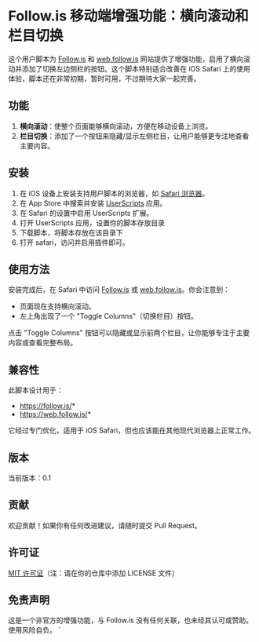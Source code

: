   # Follow.is 移动端增强功能：横向滚动和栏目切换

  这个用户脚本为 [Follow.is](https://follow.is) 和 [web.follow.is](https://web.follow.is) 网站提供了增强功能，启用了横向滚动并添加了切换左边侧栏的按钮。这个脚本特别适合改善在 iOS Safari 上的使用体验，脚本还在非常初期，暂时可用，不过期待大家一起完善。

  ## 功能

  1. **横向滚动**：使整个页面能够横向滚动，方便在移动设备上浏览。
  2. **栏目切换**：添加了一个按钮来隐藏/显示左侧栏目，让用户能够更专注地查看主要内容。

  ## 安装

  1. 在 iOS 设备上安装支持用户脚本的浏览器，如 [Safari 浏览器](https://apps.apple.com/us/app/safari/id1146562112)。
  2. 在 App Store 中搜索并安装 [UserScripts](https://apps.apple.com/us/app/userscripts/id1463298887) 应用。
  3. 在 Safari 的设置中启用 UserScripts 扩展。
  4. 打开 UserScripts 应用，设置你的脚本存放目录
  5. 下载脚本，将脚本存放在该目录下
  6. 打开 safari，访问并启用插件即可。

  ## 使用方法

  安装完成后，在 Safari 中访问 [Follow.is](https://follow.is) 或 [web.follow.is](https://web.follow.is)。你会注意到：

  - 页面现在支持横向滚动。
  - 左上角出现了一个 "Toggle Columns"（切换栏目）按钮。

  点击 "Toggle Columns" 按钮可以隐藏或显示前两个栏目，让你能够专注于主要内容或查看完整布局。

  ## 兼容性

  此脚本设计用于：
  - https://follow.is/*
  - https://web.follow.is/*

  它经过专门优化，适用于 iOS Safari，但也应该能在其他现代浏览器上正常工作。

  ## 版本

  当前版本：0.1

  ## 贡献

  欢迎贡献！如果你有任何改进建议，请随时提交 Pull Request。

  ## 许可证

  [MIT 许可证](LICENSE)（注：请在你的仓库中添加 LICENSE 文件）

  ## 免责声明

  这是一个非官方的增强功能，与 Follow.is 没有任何关联，也未经其认可或赞助。使用风险自负。
`
